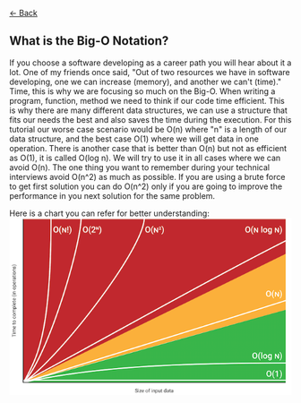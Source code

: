 [<- Back](README.md)

## What is the Big-O Notation?

If you choose a software developing as a career path you will hear about it a lot. One of my friends once said, "Out of two resources we have in software developing, one we can increase (memory), and another we can't (time)." Time, this is why we are focusing so much on the Big-O. When writing a program, function, method we need to think if our code time efficient. This is why there are many different data structures, we can use a structure that fits our needs the best and also saves the time during the execution.
For this tutorial our worse case scenario would be O(n) where "n" is a length of our data structure, and the best case O(1) where we will get data in one operation. There is another case that is better than O(n) but not as efficient as O(1), it is called O(log n). We will try to use it in all cases where we can avoid O(n). The one thing you want to remember during your technical interviews avoid O(n^2) as much as possible. If you are using a brute force to get first solution you can do O(n^2) only if you are going to improve the performance in you next solution for the same problem.

Here is a chart you can refer for better understanding:  
![big-o chart](big-o.png)
